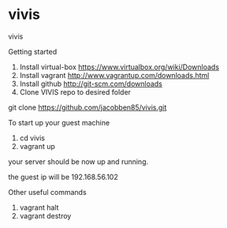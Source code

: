 vivis
=====

vivis

Getting started

1. Install virtual-box https://www.virtualbox.org/wiki/Downloads
2. Install vagrant http://www.vagrantup.com/downloads.html
3. Install github http://git-scm.com/downloads
4. Clone VIVIS repo to desired folder 

git clone https://github.com/jacobben85/vivis.git

To start up your guest machine
1. cd vivis
2. vagrant up

your server should be now up and running.

the guest ip will be 192.168.56.102

Other useful commands
1. vagrant halt
2. vagrant destroy
